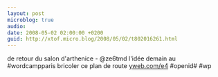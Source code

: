 ```yaml
---
layout: post
microblog: true
audio: 
date: 2008-05-02 02:00:00 +0200
guid: http://xtof.micro.blog/2008/05/02/t802016261.html
---
```

de retour du salon d'arthenice - @ze6tmd l'idée demain au #wordcampparis bricoler ce plan de route [yweb.com/e4](http://yweb.com/e4)  #openid# #wp
